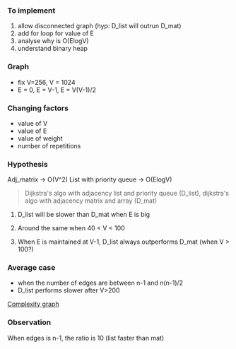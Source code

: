 ### To implement
1. allow disconnected graph (hyp: D_list will outrun D_mat)
2. add for loop for value of E
3. analyse why is O(ElogV)
4. understand binary heap

### Graph
- fix V=256, V = 1024
- E = 0, E = V-1, E = V(V-1)/2


### Changing factors
- value of V 
- value of E
- value of weight
- number of repetitions

### Hypothesis
Adj_matrix -> O(V^2)
List with priority queue -> O(ElogV)

> Dijkstra's algo with adjacency list and priority queue (D_list), dijkstra's algo with adjacency matrix and array (D_mat)

1. D_list will be slower than D_mat when E is big

2. Around the same when 40 < V < 100

3. When E is maintained at V-1, D_list always outperforms D_mat (when V > 100?)





### Average case
- when the number of edges are between n-1 and n(n-1)/2
- D_list performs slower after V>200

[Complexity graph](https://www.geogebra.org/calculator/b2kcb4nf)

### Observation

When edges is n-1, the ratio is 10 (list faster than mat)

